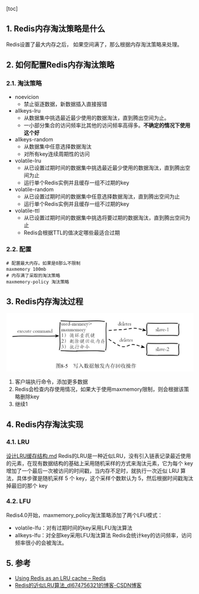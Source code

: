 [toc]


## 1. Redis内存淘汰策略是什么
Redis设置了最大内存之后， 如果空间满了，那么根据内存淘汰策略来处理。





## 2. 如何配置Redis内存淘汰策略
### 2.1. 淘汰策略
- noevicion
    - 禁止驱逐数据，新数据插入直接报错
- allkeys-lru
    - 从数据集中挑选最近最少使用的数据淘汰，直到腾出空间为止。
    - 一小部分集合的访问频率比其他的访问频率高得多。**不确定的情况下使用这个好**
- allkeys-random
    - 从数据集中任意选择数据淘汰
    - 对所有key连续周期性的访问
- volatile-lru
    - 从已设置过期时间的数据集中挑选最近最少使用的数据淘汰，直到腾出空间为止
    - 运行单个Redis实例并且缓存一组不过期的key
- volatile-random
    - 从已设置过期时间的数据集中任意选择数据淘汰，直到腾出空间为止
    - 运行单个Redis实例并且缓存一组不过期的key
- volatile-ttl
    - 从已设置过期时间的数据集中挑选将要过期的数据淘汰，直到腾出空间为止
    - Redis会根据TTL的值决定哪些最适合过期
### 2.2. 配置
```redis
# 配置最大内存。如果是0那么不限制
maxmemory 100mb
# 内存满了采取的淘汰策略
maxmemory-policy 淘汰策略
```
## 3. Redis内存淘汰过程
![](https://raw.githubusercontent.com/TDoct/images/master/1622897211_20210502104848598_8118.png)
1. 客户端执行命令，添加更多数据
2. Redis会检查内存使用情况，如果大于使用maxmemory限制，则会根据该策略删除key
3. 继续1


## 4. Redis内存淘汰实现
### 4.1. LRU
[设计LRU缓存结构.md](../../Algorithm/leetcode/lru/设计LRU缓存结构.md)
Redis的LRU是一种近似LRU，没有引入链表记录最近使用的元素，在现有数据结构的基础上采用随机采样的方式来淘汰元素，它为每个 key 增加了一个最后一次被访问的时间戳，当内存不足时，就执行一次近似 LRU 算法，具体步骤是随机采样 5 个 key，这个采样个数默认为 5，然后根据时间戳淘汰掉最旧的那个 key
### 4.2. LFU
Redis4.0开始，maxmemory_policy淘汰策略添加了两个LFU模式：
- volatile-lfu：对有过期时间的key采用LFU淘汰算法
- allkeys-lfu：对全部key采用LFU淘汰算法
Redis会统计key的访问频率，访问频率很小的会被淘汰。

## 5. 参考
- [Using Redis as an LRU cache – Redis](https://redis.io/topics/lru-cache)
- [Redis的近似LRU算法\_dl674756321的博客\-CSDN博客](https://blog.csdn.net/dl674756321/article/details/105612735)